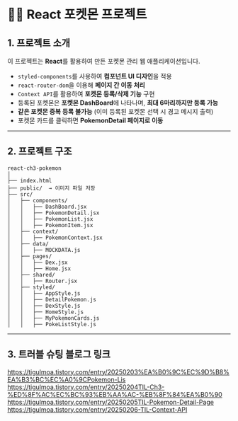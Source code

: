 # 🐱‍🏍 React 포켓몬 프로젝트  

## 1. 프로젝트 소개  
이 프로젝트는 **React**를 활용하여 만든 포켓몬 관리 웹 애플리케이션입니다.  
- `styled-components`를 사용하여 **컴포넌트 UI 디자인**을 적용  
- `react-router-dom`을 이용해 **페이지 간 이동 처리**  
- `Context API`를 활용하여 **포켓몬 등록/삭제 기능** 구현  
- 등록된 포켓몬은 **포켓몬 DashBoard**에 나타나며, **최대 6마리까지만 등록 가능**  
- **같은 포켓몬 중복 등록 불가능** (이미 등록된 포켓몬 선택 시 경고 메시지 출력)  
- 포켓몬 카드를 클릭하면 **PokemonDetail 페이지로 이동**  

---

## 2. 프로젝트 구조  
```
react-ch3-pokemon  
│  
├── index.html  
├── public/  → 이미지 파일 저장  
├── src/  
│   ├── components/  
│   │   ├── DashBoard.jsx  
│   │   ├── PokemonDetail.jsx  
│   │   ├── PokemonList.jsx  
│   │   ├── PokemonItem.jsx  
│   ├── context/  
│   │   ├── PokemonContext.jsx  
│   ├── data/  
│   │   ├── MOCKDATA.js  
│   ├── pages/  
│   │   ├── Dex.jsx  
│   │   ├── Home.jsx  
│   ├── shared/  
│   │   ├── Router.jsx  
│   ├── styled/  
│   │   ├── AppStyle.js  
│   │   ├── DetailPokemon.js  
│   │   ├── DexStyle.js  
│   │   ├── HomeStyle.js  
│   │   ├── MyPokemonCards.js  
│   │   ├── PokeListStyle.js
```

---
## 3. 트러블 슈팅 블로그 링크
https://tigulmoa.tistory.com/entry/20250203%EA%B0%9C%EC%9D%B8%EA%B3%BC%EC%A0%9CPokemon-Lis
https://tigulmoa.tistory.com/entry/20250204TIL-Ch3-%ED%8F%AC%EC%BC%93%EB%AA%AC-%EB%8F%84%EA%B0%90
https://tigulmoa.tistory.com/entry/20250205TIL-Pokemon-Detail-Page
https://tigulmoa.tistory.com/entry/20250206-TIL-Context-API

